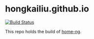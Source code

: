 # hongkailiu.github.io

[![Build Status](https://travis-ci.org/hongkailiu/hongkailiu.github.io.svg?branch=master)](https://travis-ci.org/hongkailiu/hongkailiu.github.io)

This repo holds the build of [home-ng](https://github.com/hongkailiu/test-nodejs/tree/master/home-ng).

